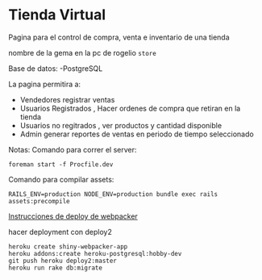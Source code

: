 # Tienda Virtual

Pagina para el control de compra, venta e inventario de una tienda

nombre de la gema en la pc de rogelio ```store```

Base de datos:
  -PostgreSQL

La pagina permitira a:
  - Vendedores registrar ventas
  - Usuarios Registrados , Hacer ordenes de compra que retiran en la tienda
  - Usuarios no regitrados , ver productos y cantidad disponible
  - Admin generar reportes de ventas en periodo de tiempo seleccionado


Notas:
Comando para correr el server:
```
foreman start -f Procfile.dev 
```

Comando para compilar assets:
```
RAILS_ENV=production NODE_ENV=production bundle exec rails assets:precompile
```

[Instrucciones de deploy de webpacker](https://github.com/rails/webpacker/blob/master/docs/deployment.md)

hacer deployment con deploy2 
```
heroku create shiny-webpacker-app
heroku addons:create heroku-postgresql:hobby-dev
git push heroku deploy2:master
heroku run rake db:migrate
```